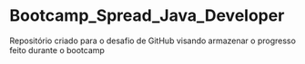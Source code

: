 # Bootcamp_Spread_Java_Developer
Repositório criado para o desafio de GitHub visando armazenar o progresso feito durante o bootcamp
